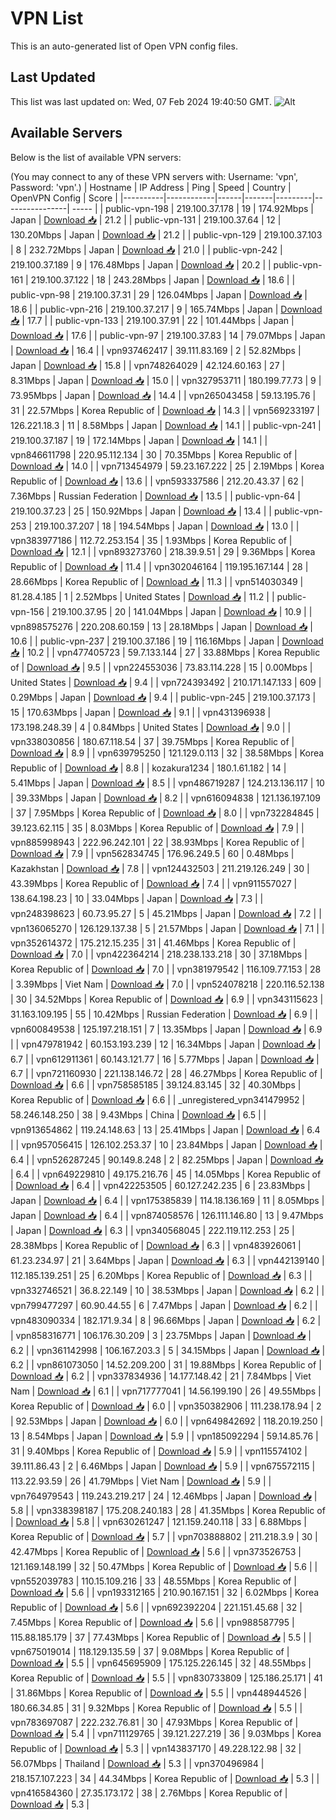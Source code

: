 # VPN List

This is an auto-generated list of Open VPN config files.

## Last Updated

This list was last updated on: Wed, 07 Feb 2024 19:40:50 GMT.
![Alt](https://repobeats.axiom.co/api/embed/186b98318ef1479477931607c1ad7d823f12451f.svg "Repobeats analytics image")

## Available Servers

Below is the list of available VPN servers:

(You may connect to any of these VPN servers with: Username: 'vpn', Password: 'vpn'.)
| Hostname | IP Address | Ping | Speed | Country | OpenVPN Config | Score |
|----------|------------|------|-------|---------|----------------| ----- |
| public-vpn-198 | 219.100.37.178 | 19 | 174.92Mbps | Japan | [Download 📥](./configs/server_0_JP.ovpn) | 21.2 |
| public-vpn-131 | 219.100.37.64 | 12 | 130.20Mbps | Japan | [Download 📥](./configs/server_1_JP.ovpn) | 21.2 |
| public-vpn-129 | 219.100.37.103 | 8 | 232.72Mbps | Japan | [Download 📥](./configs/server_2_JP.ovpn) | 21.0 |
| public-vpn-242 | 219.100.37.189 | 9 | 176.48Mbps | Japan | [Download 📥](./configs/server_3_JP.ovpn) | 20.2 |
| public-vpn-161 | 219.100.37.122 | 18 | 243.28Mbps | Japan | [Download 📥](./configs/server_4_JP.ovpn) | 18.6 |
| public-vpn-98 | 219.100.37.31 | 29 | 126.04Mbps | Japan | [Download 📥](./configs/server_5_JP.ovpn) | 18.6 |
| public-vpn-216 | 219.100.37.217 | 9 | 165.74Mbps | Japan | [Download 📥](./configs/server_6_JP.ovpn) | 17.7 |
| public-vpn-133 | 219.100.37.91 | 22 | 101.44Mbps | Japan | [Download 📥](./configs/server_7_JP.ovpn) | 17.6 |
| public-vpn-97 | 219.100.37.83 | 14 | 79.07Mbps | Japan | [Download 📥](./configs/server_8_JP.ovpn) | 16.4 |
| vpn937462417 | 39.111.83.169 | 2 | 52.82Mbps | Japan | [Download 📥](./configs/server_9_JP.ovpn) | 15.8 |
| vpn748264029 | 42.124.60.163 | 27 | 8.31Mbps | Japan | [Download 📥](./configs/server_10_JP.ovpn) | 15.0 |
| vpn327953711 | 180.199.77.73 | 9 | 73.95Mbps | Japan | [Download 📥](./configs/server_11_JP.ovpn) | 14.4 |
| vpn265043458 | 59.13.195.76 | 31 | 22.57Mbps | Korea Republic of | [Download 📥](./configs/server_12_KR.ovpn) | 14.3 |
| vpn569233197 | 126.221.18.3 | 11 | 8.58Mbps | Japan | [Download 📥](./configs/server_13_JP.ovpn) | 14.1 |
| public-vpn-241 | 219.100.37.187 | 19 | 172.14Mbps | Japan | [Download 📥](./configs/server_14_JP.ovpn) | 14.1 |
| vpn846611798 | 220.95.112.134 | 30 | 70.35Mbps | Korea Republic of | [Download 📥](./configs/server_15_KR.ovpn) | 14.0 |
| vpn713454979 | 59.23.167.222 | 25 | 2.19Mbps | Korea Republic of | [Download 📥](./configs/server_16_KR.ovpn) | 13.6 |
| vpn593337586 | 212.20.43.37 | 62 | 7.36Mbps | Russian Federation | [Download 📥](./configs/server_17_RU.ovpn) | 13.5 |
| public-vpn-64 | 219.100.37.23 | 25 | 150.92Mbps | Japan | [Download 📥](./configs/server_18_JP.ovpn) | 13.4 |
| public-vpn-253 | 219.100.37.207 | 18 | 194.54Mbps | Japan | [Download 📥](./configs/server_19_JP.ovpn) | 13.0 |
| vpn383977186 | 112.72.253.154 | 35 | 1.93Mbps | Korea Republic of | [Download 📥](./configs/server_20_KR.ovpn) | 12.1 |
| vpn893273760 | 218.39.9.51 | 29 | 9.36Mbps | Korea Republic of | [Download 📥](./configs/server_21_KR.ovpn) | 11.4 |
| vpn302046164 | 119.195.167.144 | 28 | 28.66Mbps | Korea Republic of | [Download 📥](./configs/server_22_KR.ovpn) | 11.3 |
| vpn514030349 | 81.28.4.185 | 1 | 2.52Mbps | United States | [Download 📥](./configs/server_23_US.ovpn) | 11.2 |
| public-vpn-156 | 219.100.37.95 | 20 | 141.04Mbps | Japan | [Download 📥](./configs/server_24_JP.ovpn) | 10.9 |
| vpn898575276 | 220.208.60.159 | 13 | 28.18Mbps | Japan | [Download 📥](./configs/server_25_JP.ovpn) | 10.6 |
| public-vpn-237 | 219.100.37.186 | 19 | 116.16Mbps | Japan | [Download 📥](./configs/server_26_JP.ovpn) | 10.2 |
| vpn477405723 | 59.7.133.144 | 27 | 33.88Mbps | Korea Republic of | [Download 📥](./configs/server_27_KR.ovpn) | 9.5 |
| vpn224553036 | 73.83.114.228 | 15 | 0.00Mbps | United States | [Download 📥](./configs/server_28_US.ovpn) | 9.4 |
| vpn724393492 | 210.171.147.133 | 609 | 0.29Mbps | Japan | [Download 📥](./configs/server_29_JP.ovpn) | 9.4 |
| public-vpn-245 | 219.100.37.173 | 15 | 170.63Mbps | Japan | [Download 📥](./configs/server_30_JP.ovpn) | 9.1 |
| vpn431396938 | 173.198.248.39 | 4 | 0.84Mbps | United States | [Download 📥](./configs/server_31_US.ovpn) | 9.0 |
| vpn338030856 | 180.67.118.54 | 37 | 39.75Mbps | Korea Republic of | [Download 📥](./configs/server_32_KR.ovpn) | 8.9 |
| vpn639795250 | 121.129.0.113 | 32 | 38.58Mbps | Korea Republic of | [Download 📥](./configs/server_33_KR.ovpn) | 8.8 |
| kozakura1234 | 180.1.61.182 | 14 | 5.41Mbps | Japan | [Download 📥](./configs/server_34_JP.ovpn) | 8.5 |
| vpn486719287 | 124.213.136.117 | 10 | 39.33Mbps | Japan | [Download 📥](./configs/server_35_JP.ovpn) | 8.2 |
| vpn616094838 | 121.136.197.109 | 37 | 7.95Mbps | Korea Republic of | [Download 📥](./configs/server_36_KR.ovpn) | 8.0 |
| vpn732284845 | 39.123.62.115 | 35 | 8.03Mbps | Korea Republic of | [Download 📥](./configs/server_37_KR.ovpn) | 7.9 |
| vpn885998943 | 222.96.242.101 | 22 | 38.93Mbps | Korea Republic of | [Download 📥](./configs/server_38_KR.ovpn) | 7.9 |
| vpn562834745 | 176.96.249.5 | 60 | 0.48Mbps | Kazakhstan | [Download 📥](./configs/server_39_KZ.ovpn) | 7.8 |
| vpn124432503 | 211.219.126.249 | 30 | 43.39Mbps | Korea Republic of | [Download 📥](./configs/server_40_KR.ovpn) | 7.4 |
| vpn911557027 | 138.64.198.23 | 10 | 33.04Mbps | Japan | [Download 📥](./configs/server_41_JP.ovpn) | 7.3 |
| vpn248398623 | 60.73.95.27 | 5 | 45.21Mbps | Japan | [Download 📥](./configs/server_42_JP.ovpn) | 7.2 |
| vpn136065270 | 126.129.137.38 | 5 | 21.57Mbps | Japan | [Download 📥](./configs/server_43_JP.ovpn) | 7.1 |
| vpn352614372 | 175.212.15.235 | 31 | 41.46Mbps | Korea Republic of | [Download 📥](./configs/server_44_KR.ovpn) | 7.0 |
| vpn422364214 | 218.238.133.218 | 30 | 37.18Mbps | Korea Republic of | [Download 📥](./configs/server_45_KR.ovpn) | 7.0 |
| vpn381979542 | 116.109.77.153 | 28 | 3.39Mbps | Viet Nam | [Download 📥](./configs/server_46_VN.ovpn) | 7.0 |
| vpn524078218 | 220.116.52.138 | 30 | 34.52Mbps | Korea Republic of | [Download 📥](./configs/server_47_KR.ovpn) | 6.9 |
| vpn343115623 | 31.163.109.195 | 55 | 10.42Mbps | Russian Federation | [Download 📥](./configs/server_48_RU.ovpn) | 6.9 |
| vpn600849538 | 125.197.218.151 | 7 | 13.35Mbps | Japan | [Download 📥](./configs/server_49_JP.ovpn) | 6.9 |
| vpn479781942 | 60.153.193.239 | 12 | 16.34Mbps | Japan | [Download 📥](./configs/server_50_JP.ovpn) | 6.7 |
| vpn612911361 | 60.143.121.77 | 16 | 5.77Mbps | Japan | [Download 📥](./configs/server_51_JP.ovpn) | 6.7 |
| vpn721160930 | 221.138.146.72 | 28 | 46.27Mbps | Korea Republic of | [Download 📥](./configs/server_52_KR.ovpn) | 6.6 |
| vpn758585185 | 39.124.83.145 | 32 | 40.30Mbps | Korea Republic of | [Download 📥](./configs/server_53_KR.ovpn) | 6.6 |
| _unregistered_vpn341479952 | 58.246.148.250 | 38 | 9.43Mbps | China | [Download 📥](./configs/server_54_CN.ovpn) | 6.5 |
| vpn913654862 | 119.24.148.63 | 13 | 25.41Mbps | Japan | [Download 📥](./configs/server_55_JP.ovpn) | 6.4 |
| vpn957056415 | 126.102.253.37 | 10 | 23.84Mbps | Japan | [Download 📥](./configs/server_56_JP.ovpn) | 6.4 |
| vpn526287245 | 90.149.8.248 | 2 | 82.25Mbps | Japan | [Download 📥](./configs/server_57_JP.ovpn) | 6.4 |
| vpn649229810 | 49.175.216.76 | 45 | 14.05Mbps | Korea Republic of | [Download 📥](./configs/server_58_KR.ovpn) | 6.4 |
| vpn422253505 | 60.127.242.235 | 6 | 23.83Mbps | Japan | [Download 📥](./configs/server_59_JP.ovpn) | 6.4 |
| vpn175385839 | 114.18.136.169 | 11 | 8.05Mbps | Japan | [Download 📥](./configs/server_60_JP.ovpn) | 6.4 |
| vpn874058576 | 126.111.146.80 | 13 | 9.47Mbps | Japan | [Download 📥](./configs/server_61_JP.ovpn) | 6.3 |
| vpn340568045 | 222.119.112.253 | 25 | 28.38Mbps | Korea Republic of | [Download 📥](./configs/server_62_KR.ovpn) | 6.3 |
| vpn483926061 | 61.23.234.97 | 21 | 3.64Mbps | Japan | [Download 📥](./configs/server_63_JP.ovpn) | 6.3 |
| vpn442139140 | 112.185.139.251 | 25 | 6.20Mbps | Korea Republic of | [Download 📥](./configs/server_64_KR.ovpn) | 6.3 |
| vpn332746521 | 36.8.22.149 | 10 | 38.53Mbps | Japan | [Download 📥](./configs/server_65_JP.ovpn) | 6.2 |
| vpn799477297 | 60.90.44.55 | 6 | 7.47Mbps | Japan | [Download 📥](./configs/server_66_JP.ovpn) | 6.2 |
| vpn483090334 | 182.171.9.34 | 8 | 96.66Mbps | Japan | [Download 📥](./configs/server_67_JP.ovpn) | 6.2 |
| vpn858316771 | 106.176.30.209 | 3 | 23.75Mbps | Japan | [Download 📥](./configs/server_68_JP.ovpn) | 6.2 |
| vpn361142998 | 106.167.203.3 | 5 | 34.15Mbps | Japan | [Download 📥](./configs/server_69_JP.ovpn) | 6.2 |
| vpn861073050 | 14.52.209.200 | 31 | 19.88Mbps | Korea Republic of | [Download 📥](./configs/server_70_KR.ovpn) | 6.2 |
| vpn337834936 | 14.177.148.42 | 21 | 7.84Mbps | Viet Nam | [Download 📥](./configs/server_71_VN.ovpn) | 6.1 |
| vpn717777041 | 14.56.199.190 | 26 | 49.55Mbps | Korea Republic of | [Download 📥](./configs/server_72_KR.ovpn) | 6.0 |
| vpn350382906 | 111.238.178.94 | 2 | 92.53Mbps | Japan | [Download 📥](./configs/server_73_JP.ovpn) | 6.0 |
| vpn649842692 | 118.20.19.250 | 13 | 8.54Mbps | Japan | [Download 📥](./configs/server_74_JP.ovpn) | 5.9 |
| vpn185092294 | 59.14.85.76 | 31 | 9.40Mbps | Korea Republic of | [Download 📥](./configs/server_75_KR.ovpn) | 5.9 |
| vpn115574102 | 39.111.86.43 | 2 | 6.46Mbps | Japan | [Download 📥](./configs/server_76_JP.ovpn) | 5.9 |
| vpn675572115 | 113.22.93.59 | 26 | 41.79Mbps | Viet Nam | [Download 📥](./configs/server_77_VN.ovpn) | 5.9 |
| vpn764979543 | 119.243.219.217 | 24 | 12.46Mbps | Japan | [Download 📥](./configs/server_78_JP.ovpn) | 5.8 |
| vpn338398187 | 175.208.240.183 | 28 | 41.35Mbps | Korea Republic of | [Download 📥](./configs/server_79_KR.ovpn) | 5.8 |
| vpn630261247 | 121.159.240.118 | 33 | 6.88Mbps | Korea Republic of | [Download 📥](./configs/server_80_KR.ovpn) | 5.7 |
| vpn703888802 | 211.218.3.9 | 30 | 42.47Mbps | Korea Republic of | [Download 📥](./configs/server_81_KR.ovpn) | 5.6 |
| vpn373526753 | 121.169.148.199 | 32 | 50.47Mbps | Korea Republic of | [Download 📥](./configs/server_82_KR.ovpn) | 5.6 |
| vpn552039783 | 110.15.109.216 | 33 | 48.55Mbps | Korea Republic of | [Download 📥](./configs/server_83_KR.ovpn) | 5.6 |
| vpn193312165 | 210.90.167.151 | 32 | 6.02Mbps | Korea Republic of | [Download 📥](./configs/server_84_KR.ovpn) | 5.6 |
| vpn692392204 | 221.151.45.68 | 32 | 7.45Mbps | Korea Republic of | [Download 📥](./configs/server_85_KR.ovpn) | 5.6 |
| vpn988587795 | 115.88.185.179 | 37 | 77.43Mbps | Korea Republic of | [Download 📥](./configs/server_86_KR.ovpn) | 5.5 |
| vpn675019014 | 118.129.135.59 | 37 | 9.08Mbps | Korea Republic of | [Download 📥](./configs/server_87_KR.ovpn) | 5.5 |
| vpn645695909 | 175.125.226.145 | 32 | 48.55Mbps | Korea Republic of | [Download 📥](./configs/server_88_KR.ovpn) | 5.5 |
| vpn830733809 | 125.186.25.171 | 41 | 31.86Mbps | Korea Republic of | [Download 📥](./configs/server_89_KR.ovpn) | 5.5 |
| vpn448944526 | 180.66.34.85 | 31 | 9.32Mbps | Korea Republic of | [Download 📥](./configs/server_90_KR.ovpn) | 5.5 |
| vpn783697087 | 222.232.76.81 | 30 | 47.93Mbps | Korea Republic of | [Download 📥](./configs/server_91_KR.ovpn) | 5.4 |
| vpn711129765 | 39.121.227.219 | 36 | 9.03Mbps | Korea Republic of | [Download 📥](./configs/server_92_KR.ovpn) | 5.3 |
| vpn143837170 | 49.228.122.98 | 32 | 56.07Mbps | Thailand | [Download 📥](./configs/server_93_TH.ovpn) | 5.3 |
| vpn370496984 | 218.157.107.223 | 34 | 44.34Mbps | Korea Republic of | [Download 📥](./configs/server_94_KR.ovpn) | 5.3 |
| vpn416584360 | 27.35.173.172 | 38 | 2.76Mbps | Korea Republic of | [Download 📥](./configs/server_95_KR.ovpn) | 5.3 |
